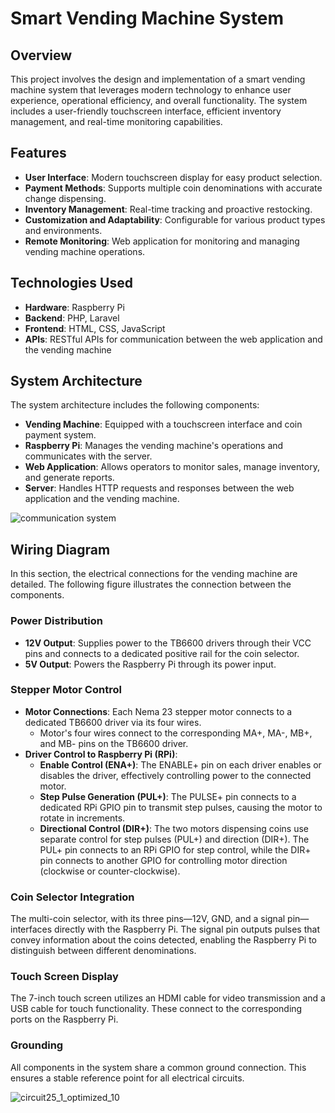 # Smart Vending Machine System

## Overview

This project involves the design and implementation of a smart vending machine system that leverages modern technology to enhance user experience, operational efficiency, and overall functionality. The system includes a user-friendly touchscreen interface, efficient inventory management, and real-time monitoring capabilities.

## Features

- **User Interface**: Modern touchscreen display for easy product selection.
- **Payment Methods**: Supports multiple coin denominations with accurate change dispensing.
- **Inventory Management**: Real-time tracking and proactive restocking.
- **Customization and Adaptability**: Configurable for various product types and environments.
- **Remote Monitoring**: Web application for monitoring and managing vending machine operations.

## Technologies Used

- **Hardware**: Raspberry Pi
- **Backend**: PHP, Laravel
- **Frontend**: HTML, CSS, JavaScript
- **APIs**: RESTful APIs for communication between the web application and the vending machine

## System Architecture

The system architecture includes the following components:
- **Vending Machine**: Equipped with a touchscreen interface and coin payment system.
- **Raspberry Pi**: Manages the vending machine's operations and communicates with the server.
- **Web Application**: Allows operators to monitor sales, manage inventory, and generate reports.
- **Server**: Handles HTTP requests and responses between the web application and the vending machine.

![communication system](https://github.com/user-attachments/assets/749413b4-2af4-4276-bc60-254de330abcf)

## Wiring Diagram

In this section, the electrical connections for the vending machine are detailed. The following figure illustrates the connection between the components.

### Power Distribution
- **12V Output**: Supplies power to the TB6600 drivers through their VCC pins and connects to a dedicated positive rail for the coin selector.
- **5V Output**: Powers the Raspberry Pi through its power input.

### Stepper Motor Control
- **Motor Connections**: Each Nema 23 stepper motor connects to a dedicated TB6600 driver via its four wires.
  - Motor's four wires connect to the corresponding MA+, MA-, MB+, and MB- pins on the TB6600 driver.
- **Driver Control to Raspberry Pi (RPi)**:
  - **Enable Control (ENA+)**: The ENABLE+ pin on each driver enables or disables the driver, effectively controlling power to the connected motor.
  - **Step Pulse Generation (PUL+)**: The PULSE+ pin connects to a dedicated RPi GPIO pin to transmit step pulses, causing the motor to rotate in increments.
  - **Directional Control (DIR+)**: The two motors dispensing coins use separate control for step pulses (PUL+) and direction (DIR+). The PUL+ pin connects to an RPi GPIO for step control, while the DIR+ pin connects to another GPIO for controlling motor direction (clockwise or counter-clockwise).

### Coin Selector Integration
The multi-coin selector, with its three pins—12V, GND, and a signal pin—interfaces directly with the Raspberry Pi. The signal pin outputs pulses that convey information about the coins detected, enabling the Raspberry Pi to distinguish between different denominations.

### Touch Screen Display
The 7-inch touch screen utilizes an HDMI cable for video transmission and a USB cable for touch functionality. These connect to the corresponding ports on the Raspberry Pi.

### Grounding
All components in the system share a common ground connection. This ensures a stable reference point for all electrical circuits.

![circuit25_1_optimized_10](https://github.com/user-attachments/assets/5f65276a-a9dc-4cc9-b4ea-00ceb7a78ebb)
